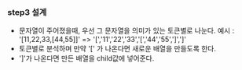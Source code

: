 ### step3 설계

* 문자열이 주어졌을때, 우선 그 문자열을 의미가 있는 토큰별로 나눈다.
예시 : '[11,22,33,[44,55]]' => '[','11','22','33','[','44','55',']',']'
* 토큰별로 분석하며 만약 '[' 가 나온다면 새로운 배열을 만들도록 한다.
* ']'가 나온다면 만든 배열을 child값에 넣어준다.